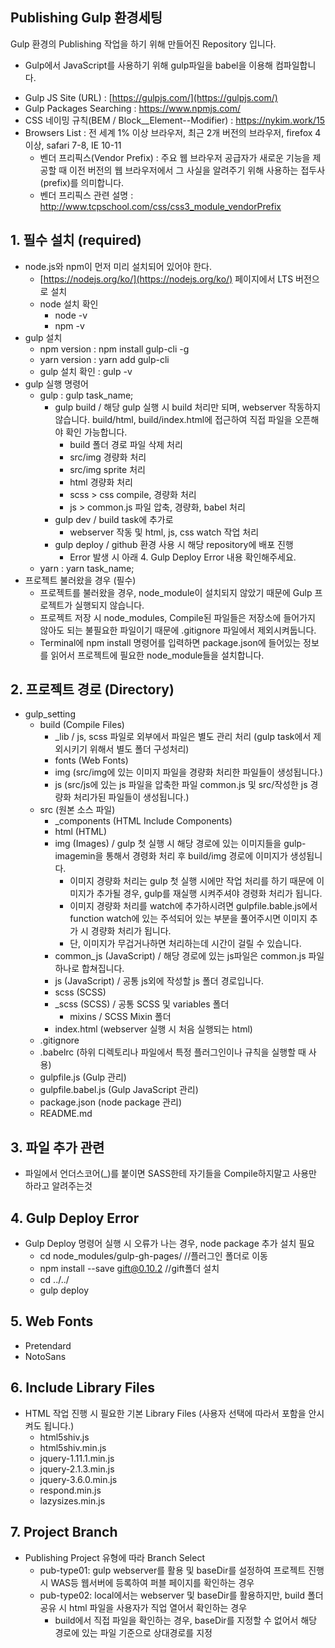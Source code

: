 ## Publishing Gulp 환경세팅

Gulp 환경의 Publishing 작업을 하기 위해 만들어진 Repository 입니다.
- Gulp에서 JavaScript를 사용하기 위해 gulp파일을 babel을 이용해 컴파일합니다.

* Gulp JS Site (URL) : [https://gulpjs.com/](https://gulpjs.com/)
* Gulp Packages Searching : https://www.npmjs.com/
* CSS 네이밍 규칙(BEM / Block__Element--Modifier) : https://nykim.work/15
* Browsers List : 전 세계 1% 이상 브라우저, 최근 2개 버전의 브라우저, firefox 4 이상, safari 7-8, IE 10-11
  * 벤더 프리픽스(Vendor Prefix) : 주요 웹 브라우저 공급자가 새로운 기능을 제공할 때 이전 버전의 웹 브라우저에서 그 사실을 알려주기 위해 사용하는 접두사(prefix)를 의미합니다.
  * 벤더 프리픽스 관련 설명 : http://www.tcpschool.com/css/css3_module_vendorPrefix

**1. 필수 설치 (required)**
-
* node.js와 npm이 먼저 미리 설치되어 있어야 한다.
  * [https://nodejs.org/ko/](https://nodejs.org/ko/) 페이지에서 LTS 버전으로 설치
  * node 설치 확인
    * node -v
    * npm -v
* gulp 설치
  * npm version : npm install gulp-cli -g
  * yarn version : yarn add gulp-cli
  * gulp 설치 확인 : gulp -v
* gulp 실행 명령어
  * gulp : gulp task_name;
    * gulp build / 해당 gulp 실행 시 build 처리만 되며, webserver 작동하지 않습니다. build/html, build/index.html에 접근하여 직접 파일을 오픈해야 확인 가능합니다.
      * build 폴더 경로 파일 삭제 처리
      * src/img 경량화 처리
      * src/img sprite 처리
      * html 경량화 처리
      * scss > css compile, 경량화 처리
      * js > common.js 파일 압축, 경량화, babel 처리
    * gulp dev / build task에 추가로
      * webserver 작동 및 html, js, css watch 작업 처리
    * gulp deploy / github 환경 사용 시 해당 repository에 배포 진행
      * Error 발생 시 아래 4. Gulp Deploy Error 내용 확인해주세요.
  * yarn : yarn task_name;
* 프로젝트 불러왔을 경우 (필수)
  * 프로젝트를 불러왔을 경우, node_module이 설치되지 않았기 때문에 Gulp 프로젝트가 실행되지 않습니다.
  * 프로젝트 저장 시 node_modules, Compile된 파일들은 저장소에 들어가지 않아도 되는 불필요한 파일이기 때문에 .gitignore 파일에서 제외시켜둡니다.
  * Terminal에 npm install 명령어를 입력하면 package.json에 들어있는 정보를 읽어서 프로젝트에 필요한 node_module들을 설치합니다.

**2. 프로젝트 경로 (Directory)**
- 
* gulp_setting
  * build (Compile Files)
    * _lib / js, scss 파일로 외부에서 파일은 별도 관리 처리 (gulp task에서 제외시키기 위해서 별도 폴더 구성처리)
    * fonts (Web Fonts)
    * img (src/img에 있는 이미지 파일을 경량화 처리한 파일들이 생성됩니다.)
    * js (src/js에 있는 js 파일을 압축한 파일 common.js 및 src/작성한 js 경량화 처리가된 파일들이 생성됩니다.)
  * src (원본 소스 파일)
    * _components (HTML Include Components)
    * html (HTML)
    * img (Images) / gulp 첫 실행 시 해당 경로에 있는 이미지들을 gulp-imagemin을 통해서 경령화 처리 후 build/img 경로에 이미지가 생성됩니다.
      * 이미지 경량화 처리는 gulp 첫 실행 시에만 작업 처리를 하기 때문에 이미지가 추가될 경우, gulp를 재실행 시켜주셔야 경령화 처리가 됩니다.
      * 이미지 경량화 처리를 watch에 추가하시려면 gulpfile.bable.js에서 function watch에 있는 주석되어 있는 부분을 풀어주시면 이미지 추가 시 경량화 처리가 됩니다.
      * 단, 이미지가 무겁거나하면 처리하는데 시간이 걸릴 수 있습니다.
    * common_js (JavaScript) / 해당 경로에 있는 js파일은 common.js 파일 하나로 합쳐집니다.
    * js (JavaScript) / 공통 js외에 작성할 js 폴더 경로입니다.
    * scss (SCSS)
    * _scss (SCSS) / 공통 SCSS 및 variables 폴더
      * mixins / SCSS Mixin 폴더
    * index.html (webserver 실행 시 처음 실행되는 html)
  * .gitignore
  * .babelrc (하위 디렉토리나 파일에서 특정 플러그인이나 규칙을 실행할 때 사용)
  * gulpfile.js (Gulp 관리)
  * gulpfile.babel.js (Gulp JavaScript 관리)
  * package.json (node package 관리)
  * README.md

**3. 파일 추가 관련**
- 
* 파일에서 언더스코어(_)를 붙이면 SASS한테 자기들을 Compile하지말고 사용만 하라고 알려주는것

**4. Gulp Deploy Error**
- 
* Gulp Deploy 명령어 실행 시 오류가 나는 경우, node package 추가 설치 필요
  * cd node_modules/gulp-gh-pages/  //플러그인 폴더로 이동
  * npm install --save gift@0.10.2  //gift폴더 설치
  * cd ../../                       
  * gulp deploy 

**5. Web Fonts**
- 
* Pretendard
* NotoSans

**6. Include Library Files**
- 
* HTML 작업 진행 시 필요한 기본 Library Files (사용자 선택에 따라서 포함을 안시켜도 됩니다.)
  * html5shiv.js
  * html5shiv.min.js
  * jquery-1.11.1.min.js
  * jquery-2.1.3.min.js
  * jquery-3.6.0.min.js
  * respond.min.js
  * lazysizes.min.js

**7. Project Branch**
-
* Publishing Project 유형에 따라 Branch Select
  * pub-type01: gulp webserver를 활용 및 baseDir를 설정하여 프로젝트 진행 시 WAS등 웹서버에 등록하여 퍼블 페이지를 확인하는 경우
  * pub-type02: local에서는 webserver 및 baseDir를 활용하지만, build 폴더 공유 시 html 파일을 사용자가 직업 열어서 확인하는 경우
    * build에서 직접 파일을 확인하는 경우, baseDir를 지정할 수 없어서 해당 경로에 있는 파일 기준으로 상대경로를 지정